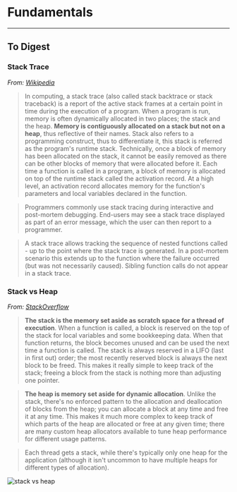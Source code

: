 # Fundamentals

---

## To Digest

### Stack Trace

*From: [Wikipedia](https://en.wikipedia.org/wiki/Stack_trace)*

> In computing, a stack trace (also called stack backtrace or stack traceback) is a report of the active stack frames at a certain point in time during the execution of a program. When a program is run, memory is often dynamically allocated in two places; the stack and the heap. **Memory is contiguously allocated on a stack but not on a heap**, thus reflective of their names. Stack also refers to a programming construct, thus to differentiate it, this stack is referred as the program's runtime stack. Technically, once a block of memory has been allocated on the stack, it cannot be easily removed as there can be other blocks of memory that were allocated before it. Each time a function is called in a program, a block of memory is allocated on top of the runtime stack called the activation record. At a high level, an activation record allocates memory for the function's parameters and local variables declared in the function.

> Programmers commonly use stack tracing during interactive and post-mortem debugging. End-users may see a stack trace displayed as part of an error message, which the user can then report to a programmer.

> A stack trace allows tracking the sequence of nested functions called - up to the point where the stack trace is generated. In a post-mortem scenario this extends up to the function where the failure occurred (but was not necessarily caused). Sibling function calls do not appear in a stack trace.

### Stack vs Heap

*From: [StackOverflow](http://stackoverflow.com/questions/79923/what-and-where-are-the-stack-and-heap)*

> **The stack is the memory set aside as scratch space for a thread of execution**. When a function is called, a block is reserved on the top of the stack for local variables and some bookkeeping data. When that function returns, the block becomes unused and can be used the next time a function is called. The stack is always reserved in a LIFO (last in first out) order; the most recently reserved block is always the next block to be freed. This makes it really simple to keep track of the stack; freeing a block from the stack is nothing more than adjusting one pointer.

> **The heap is memory set aside for dynamic allocation**. Unlike the stack, there's no enforced pattern to the allocation and deallocation of blocks from the heap; you can allocate a block at any time and free it at any time. This makes it much more complex to keep track of which parts of the heap are allocated or free at any given time; there are many custom heap allocators available to tune heap performance for different usage patterns.

> Each thread gets a stack, while there's typically only one heap for the application (although it isn't uncommon to have multiple heaps for different types of allocation).

![stack vs heap](http://i.stack.imgur.com/i6k0Z.png)
